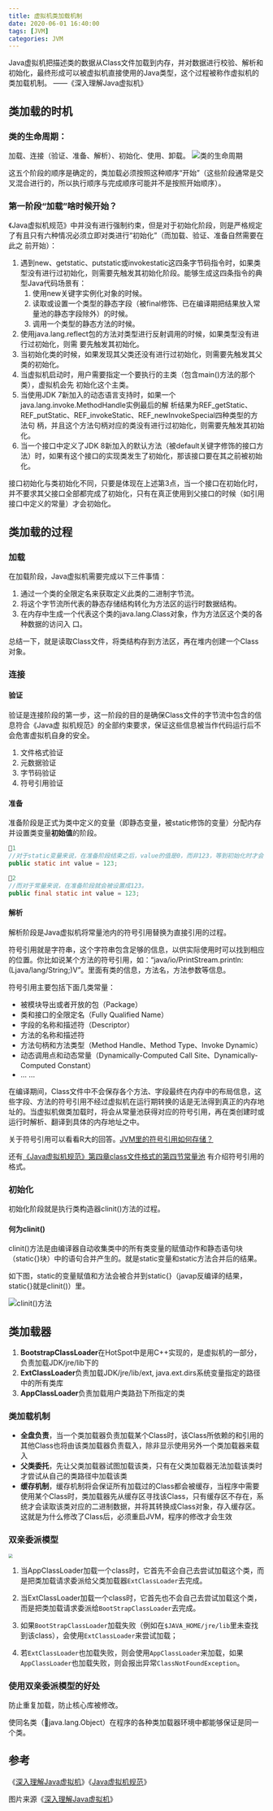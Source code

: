 ```yaml
---
title: 虚拟机类加载机制
date: 2020-06-01 16:40:00
tags: [JVM]
categories: JVM
---
```


Java虚拟机把描述类的数据从Class文件加载到内存，并对数据进行校验、解析和初始化，最终形成可以被虚拟机直接使用的Java类型，这个过程被称作虚拟机的类加载机制。					——《深入理解Java虚拟机》

## 类加载的时机

### 类的生命周期：

加载、连接（验证、准备、解析）、初始化、使用、卸载。
![类的生命周期](https://fuyuaaa-bucket.oss-cn-hangzhou.aliyuncs.com/blog_pics/类的生命周期.jpg)

这五个阶段的顺序是确定的，类加载必须按照这种顺序“开始”（这些阶段通常是交叉混合进行的，所以执行顺序与完成顺序可能并不是按照开始顺序）。

### 第一阶段“加载”啥时候开始？

《Java虚拟机规范》中并没有进行强制约束，但是对于初始化阶段，则是严格规定了有且只有六种情况必须立即对类进行“初始化”（而加载、验证、准备自然需要在此之 前开始）：

1. 遇到new、getstatic、putstatic或invokestatic这四条字节码指令时，如果类型没有进行过初始化，则需要先触发其初始化阶段。能够生成这四条指令的典型Java代码场景有： 
   1. 使用new关键字实例化对象的时候。 
   2. 读取或设置一个类型的静态字段（被final修饰、已在编译期把结果放入常量池的静态字段除外）的时候。 
   3. 调用一个类型的静态方法的时候。 
2. 使用java.lang.reflect包的方法对类型进行反射调用的时候，如果类型没有进行过初始化，则需 要先触发其初始化。
3. 当初始化类的时候，如果发现其父类还没有进行过初始化，则需要先触发其父类的初始化。 
4. 当虚拟机启动时，用户需要指定一个要执行的主类（包含main()方法的那个类），虚拟机会先 初始化这个主类。 
5. 当使用JDK 7新加入的动态语言支持时，如果一个java.lang.invoke.MethodHandle实例最后的解 析结果为REF_getStatic、REF_putStatic、REF_invokeStatic、REF_newInvokeSpecial四种类型的方法句 柄，并且这个方法句柄对应的类没有进行过初始化，则需要先触发其初始化。 
6. 当一个接口中定义了JDK 8新加入的默认方法（被default关键字修饰的接口方法）时，如果有这个接口的实现类发生了初始化，那该接口要在其之前被初始化。

接口初始化与类初始化不同，只要是体现在上述第3点，当一个接口在初始化时，并不要求其父接口全部都完成了初始化，只有在真正使用到父接口的时候（如引用接口中定义的常量）才会初始化。

## 类加载的过程

### 加载

在加载阶段，Java虚拟机需要完成以下三件事情： 

1. 通过一个类的全限定名来获取定义此类的二进制字节流。
2. 将这个字节流所代表的静态存储结构转化为方法区的运行时数据结构。 
3. 在内存中生成一个代表这个类的java.lang.Class对象，作为方法区这个类的各种数据的访问入 口。

总结一下，就是读取Class文件，将类结构存到方法区，再在堆内创建一个Class对象。

### 连接

#### 验证

验证是连接阶段的第一步，这一阶段的目的是确保Class文件的字节流中包含的信息符合《Java虚 拟机规范》的全部约束要求，保证这些信息被当作代码运行后不会危害虚拟机自身的安全。

1. 文件格式验证
2. 元数据验证
3. 字节码验证
4. 符号引用验证

#### 准备

准备阶段是正式为类中定义的变量（即静态变量，被static修饰的变量）分配内存并设置类变量**初始值**的阶段。

```java
🌰1
//对于static变量来说，在准备阶段结束之后，value的值是0，而非123，等到初始化时才会设置成123。
public static int value = 123;

🌰2
//而对于常量来说，在准备阶段就会被设置成123。
public final static int value = 123;
```

#### 解析

解析阶段是Java虚拟机将常量池内的符号引用替换为直接引用的过程。

符号引用就是字符串，这个字符串包含足够的信息，以供实际使用时可以找到相应的位置。你比如说某个方法的符号引用，如：“java/io/PrintStream.println:(Ljava/lang/String;)V”。里面有类的信息，方法名，方法参数等信息。

符号引用主要包括下面几类常量： 

- 被模块导出或者开放的包（Package） 
- 类和接口的全限定名（Fully Qualified Name） 
- 字段的名称和描述符（Descriptor） 
- 方法的名称和描述符 
- 方法句柄和方法类型（Method Handle、Method Type、Invoke Dynamic） 
- 动态调用点和动态常量（Dynamically-Computed Call Site、Dynamically-Computed Constant）
- ... ...

在编译期间，Class文件中不会保存各个方法、字段最终在内存中的布局信息，这些字段、方法的符号引用不经过虚拟机在运行期转换的话是无法得到真正的内存地址的。当虚拟机做类加载时，将会从常量池获得对应的符号引用，再在类创建时或运行时解析、翻译到具体的内存地址之中。

关于符号引用可以看看R大的回答。[JVM里的符号引用如何存储？](https://www.zhihu.com/question/30300585/answer/51335493)

还有[《Java虚拟机规范》第四章class文件格式的第四节常量池](https://docs.oracle.com/javase/specs/jvms/se8/html/jvms-4.html#jvms-4.4) 有介绍符号引用的格式。

### 初始化

初始化阶段就是执行类构造器clinit()方法的过程。

#### 何为clinit()

clinit()方法是由编译器自动收集类中的所有类变量的赋值动作和静态语句块（static{}块）中的语句合并产生的。就是static变量和static方法合并后的结果。

如下图，static的变量赋值和方法会被合并到static{}（javap反编译的结果，static{}就是clinit()）里。

![clinit()方法](https://fuyuaaa-bucket.oss-cn-hangzhou.aliyuncs.com/blog_pics/<clinit>()方法.png)



## 类加载器

1. **BootstrapClassLoader**在HotSpot中是用C++实现的，是虚拟机的一部分，负责加载JDK/jre/lib下的
2. **ExtClassLoader**负责加载JDK/jre/lib/ext, java.ext.dirs系统变量指定的路径中的所有类库
3. **AppClassLoader**负责加载用户类路劲下所指定的类

### 类加载机制

- **全盘负责**，当一个类加载器负责加载某个Class时，该Class所依赖的和引用的其他Class也将由该类加载器负责载入，除非显示使用另外一个类加载器来载入
- **父类委托**，先让父类加载器试图加载该类，只有在父类加载器无法加载该类时才尝试从自己的类路径中加载该类
- **缓存机制**，缓存机制将会保证所有加载过的Class都会被缓存，当程序中需要使用某个Class时，类加载器先从缓存区寻找该Class，只有缓存区不存在，系统才会读取该类对应的二进制数据，并将其转换成Class对象，存入缓存区。这就是为什么修改了Class后，必须重启JVM，程序的修改才会生效

### 双亲委派模型

<img src="https://fuyuaaa-bucket.oss-cn-hangzhou.aliyuncs.com/blog_pics/类加载器-双亲委派模型.jpg" style="zoom:50%;" />

1. 当AppClassLoader加载一个class时，它首先不会自己去尝试加载这个类，而是把类加载请求委派给父类加载器`ExtClassLoader`去完成。

2. 当ExtClassLoader加载一个class时，它首先也不会自己去尝试加载这个类，而是把类加载请求委派给`BootStrapClassLoader`去完成。

3. 如果`BootStrapClassLoader`加载失败（例如在`$JAVA_HOME/jre/lib`里未查找到该class），会使用`ExtClassLoader`来尝试加载；

4. 若`ExtClassLoader`也加载失败，则会使用`AppClassLoader`来加载，如果`AppClassLoader`也加载失败，则会报出异常`ClassNotFoundException`。

   

### 使用双亲委派模型的好处

防止重复加载，防止核心库被修改。

使同名类（🌰java.lang.Object）在程序的各种类加载器环境中都能够保证是同一个类。



## 参考

《[深入理解Java虚拟机](https://book.douban.com/subject/34907497/)》《[Java虚拟机规范](https://docs.oracle.com/javase/specs/index.html)》

图片来源《[深入理解Java虚拟机](https://book.douban.com/subject/34907497/)》



